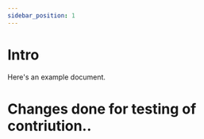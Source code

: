 ```yaml
---
sidebar_position: 1
---
```


# Intro

Here's an example document.

# Changes done for testing of contriution..

